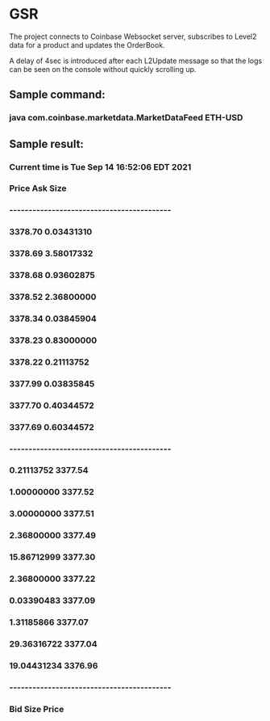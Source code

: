 # GSR
The project connects to Coinbase Websocket server, subscribes to Level2 data for a product and updates the OrderBook.

A delay of 4sec is introduced after each L2Update message so that the logs can be seen on the console without quickly scrolling up.

## Sample command:
### java com.coinbase.marketdata.MarketDataFeed ETH-USD

## Sample result:

### Current time is Tue Sep 14 16:52:06 EDT 2021

###                  Price          Ask Size
### ------------------------------------------
###                  3378.70        0.03431310
###                  3378.69        3.58017332
###                  3378.68        0.93602875
###                  3378.52        2.36800000
###                  3378.34        0.03845904
###                  3378.23        0.83000000
###                  3378.22        0.21113752
###                  3377.99        0.03835845
###                  3377.70        0.40344572
###                  3377.69        0.60344572
### ------------------------------------------
### 0.21113752        3377.54
### 1.00000000        3377.52
### 3.00000000        3377.51
### 2.36800000        3377.49
### 15.86712999       3377.30
### 2.36800000        3377.22
### 0.03390483        3377.09
### 1.31185866        3377.07
### 29.36316722       3377.04
### 19.04431234       3376.96
### ------------------------------------------
### Bid Size           Price
